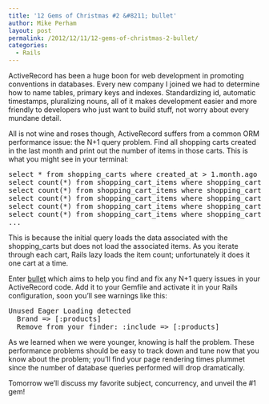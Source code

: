 ```yaml
---
title: '12 Gems of Christmas #2 &#8211; bullet'
author: Mike Perham
layout: post
permalink: /2012/12/11/12-gems-of-christmas-2-bullet/
categories:
  - Rails
---
```

ActiveRecord has been a huge boon for web development in promoting conventions in databases. Every new company I joined we had to determine how to name tables, primary keys and indexes. Standardizing id, automatic timestamps, pluralizing nouns, all of it makes development easier and more friendly to developers who just want to build stuff, not worry about every mundane detail.

All is not wine and roses though, ActiveRecord suffers from a common ORM performance issue: the N+1 query problem. Find all shopping carts created in the last month and print out the number of items in those carts. This is what you might see in your terminal:

<pre lang="sql">select * from shopping_carts where created_at > 1.month.ago
select count(*) from shopping_cart_items where shopping_cart_id = 111
select count(*) from shopping_cart_items where shopping_cart_id = 222
select count(*) from shopping_cart_items where shopping_cart_id = 333
select count(*) from shopping_cart_items where shopping_cart_id = 444
select count(*) from shopping_cart_items where shopping_cart_id = 555
...
</pre>

This is because the initial query loads the data associated with the shopping_carts but does not load the associated items. As you iterate through each cart, Rails lazy loads the item count; unfortunately it does it one cart at a time.

Enter [bullet][1] which aims to help you find and fix any N+1 query issues in your ActiveRecord code. Add it to your Gemfile and activate it in your Rails configuration, soon you&#8217;ll see warnings like this:

<pre>Unused Eager Loading detected
  Brand => [:products]
  Remove from your finder: :include => [:products]
</pre>

As we learned when we were younger, knowing is half the problem. These performance problems should be easy to track down and tune now that you know about the problem; you&#8217;ll find your page rendering times plummet since the number of database queries performed will drop dramatically.

Tomorrow we&#8217;ll discuss my favorite subject, concurrency, and unveil the #1 gem!

 [1]: https://github.com/flyerhzm/bullet